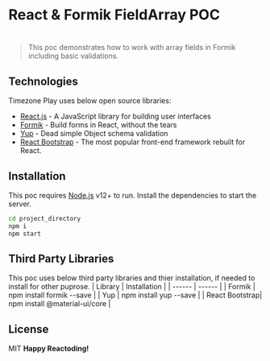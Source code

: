 # React & Formik FieldArray POC
#
> This poc demonstrates how to work with array fields in Formik including basic validations.
## Technologies
Timezone Play uses below open source libraries:
- [React.js](https://reactjs.org/) - A JavaScript library for building user interfaces
- [Formik](https://formik.org/) - Build forms in React, without the tears
- [Yup](https://github.com/jquense/yup) - Dead simple Object schema validation
- [React Bootstrap](https://react-bootstrap-v4.netlify.app/getting-started/introduction/) - The most popular front-end framework rebuilt for React.
## Installation
This poc requires [Node.js](https://nodejs.org/) v12+ to run.
Install the dependencies to start the server.
```sh
cd project_directory
npm i
npm start
```
## Third Party Libraries
This poc uses below third party libraries and thier installation, if needed to install for other puprose.
| Library | Installation |
| ------ | ------ |
| Formik | npm install formik --save |
| Yup | npm install yup --save |
| React Bootstrap| npm install @material-ui/core |
## License
MIT
**Happy Reactoding!**